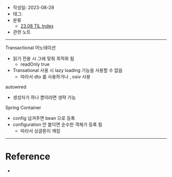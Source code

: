 - 작성일: 2023-08-28
- 태그: 
- 분류
    - [23.08 TIL Index](23.08%20TIL%20Index.md)
- 관련 노트

---

Transactional 어노테이션

- 읽기 전용 시 그에 맞춰 최적화 됨
    - readOnly true
- Transational 사용 시 lazy loading 기능을 사용할 수 없음
    - 따라서 dto 를 사용하거나 , osiv  사용

autowired

- 생성자가 하나 뿐이라면 생략 가능

Spring Container

- config 넘겨주면 bean 으로 등록
- configuration 안 붙이면 순수한 객체가 등록 됨
    - 따라서 싱글톤이 깨짐

---

# Reference

- 
